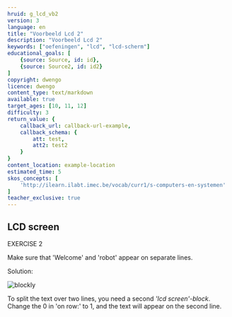 ```yaml
---
hruid: g_lcd_vb2
version: 3
language: en
title: "Voorbeeld Lcd 2"
description: "Voorbeeld Lcd 2"
keywords: ["oefeningen", "lcd", "lcd-scherm"]
educational_goals: [
    {source: Source, id: id}, 
    {source: Source2, id: id2}
]
copyright: dwengo
licence: dwengo
content_type: text/markdown
available: true
target_ages: [10, 11, 12]
difficulty: 3
return_value: {
    callback_url: callback-url-example,
    callback_schema: {
        att: test,
        att2: test2
    }
}
content_location: example-location
estimated_time: 5
skos_concepts: [
    'http://ilearn.ilabt.imec.be/vocab/curr1/s-computers-en-systemen'
]
teacher_exclusive: true
---
```

## LCD screen

EXERCISE 2

Make sure that 'Welcome' and 'robot' appear on separate lines.

Solution:

![blockly](@learning-object/lcd_m2/en/3)

<div class="alert alert-box alert-success">
To split the text over two lines, you need a second <em>'lcd screen'-block</em>.<br>
Change the 0 in 'on row:' to 1, and the text will appear on the second line.
</div>